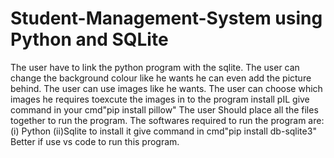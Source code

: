 # Student-Management-System using Python and SQLite
 The user have to link the python program with the sqlite.
 The user can change the background colour like he wants he can even add the picture behind.
 The user can use images like he wants. 
 The user can choose which images he requires toexcute the images in to the program install pIL give command in your cmd"pip install pillow"
 The user Should place all the files together to run the program.
 The softwares required to run the program are:
 (i) Python
 (ii)Sqlite to install it give command in cmd"pip install db-sqlite3" 
 Better if use vs code to run this program.
